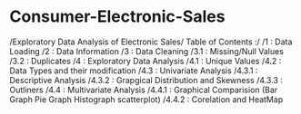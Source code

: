# Consumer-Electronic-Sales
/Exploratory Data Analysis of Electronic Sales/
Table of Contents :/
           /1 : Data Loading
           /2 : Data Information
           /3 : Data Cleaning 
                 /3.1 : Missing/Null Values
                 /3.2 : Duplicates
           /4 :   Exploratory Data Analysis
                 /4.1 : Unique Values
                 /4.2 : Data Types and their modification
                 /4.3 : Univariate Analysis
                        /4.3.1 : Descriptive Analysis
                        /4.3.2 : Grapgical Distribution and Skewness
                        /4.3.3 : Outliners
                /4.4 : Multivariate Analysis
                        /4.4.1 : Graphical Comparision
                                    (Bar Graph
                                    Pie Graph
                                    Histograph
                                    scatterplot)
                        /4.4.2 : Corelation and HeatMap
                        
